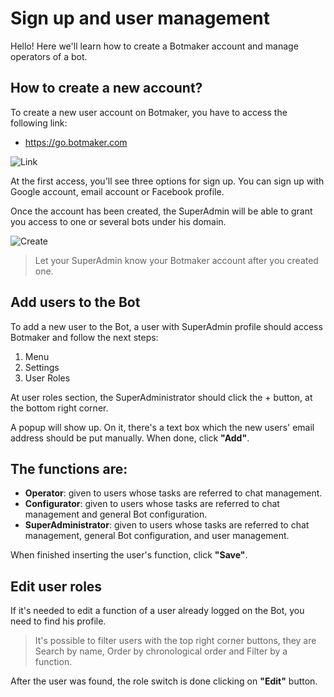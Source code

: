 # Sign up and user management

Hello! Here we'll learn how to create a Botmaker account and manage operators of a bot.

## How to create a new account?

To create a new user account on Botmaker, you have to access the following link:
- https://go.botmaker.com

![Link](https://camo.githubusercontent.com/ab2db9e35425c74c009eb99b23cdef406265c0f4/68747470733a2f2f626f746d616b657261646d696e2e6769746875622e696f2f646f63732f65732f696d6167656e65732f43617074757261253230646525323054656c61253230323031382d30382d3133253230612543432538307325323031362e34352e33302e706e67)

At the first access, you'll see three options for sign up. You can sign up with Google account, email account or Facebook profile.

Once the account has been created, the SuperAdmin will be able to grant you access to one or several bots under his domain.

![Create](https://camo.githubusercontent.com/d41400238749b17a242587a9dbeb80ffd1a172a7/68747470733a2f2f626f746d616b657261646d696e2e6769746875622e696f2f646f63732f65732f696d6167656e65732f43617074757261253230646525323054656c61253230323031382d30382d3133253230612543432538307325323031362e34362e30302e706e67)

>Let your SuperAdmin know your Botmaker account after you created one.

## Add users to the Bot
To add a new user to the Bot, a user with SuperAdmin profile should access Botmaker and follow the next steps:

1. Menu
2. Settings
3. User Roles

At user roles section, the SuperAdministrator should click the + button, at the bottom right corner.

A popup will show up. On it, there's a text box which the new users' email address should be put manually.  When done, click **"Add"**.

## The functions are:
- **Operator**: given to users whose tasks are referred to chat management.
- **Configurator**: given to users whose tasks are referred to chat management and general Bot configuration.
- **SuperAdministrator**: given to users whose tasks are referred to chat management, general Bot configuration, and user management.

When finished inserting the user's function, click **"Save"**.

## Edit user roles
If it's needed to edit a function of a user already logged on the Bot, you need to find his profile.

>It's possible to filter users with the top right corner buttons, they are Search by name, Order by chronological order and Filter by a function.

After the user was found, the role switch is done clicking on **"Edit"** button.


